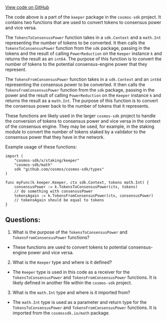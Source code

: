 [View code on GitHub](https://github.com/cosmos/cosmos-sdk.git/x/staking/keeper/power_reduction.go)

The code above is a part of the `keeper` package in the `cosmos-sdk` project. It contains two functions that are used to convert tokens to consensus power and vice versa. 

The `TokensToConsensusPower` function takes in a `sdk.Context` and a `math.Int` representing the number of tokens to be converted. It then calls the `TokensToConsensusPower` function from the `sdk` package, passing in the tokens and the result of calling `PowerReduction` on the `Keeper` instance `k` and returns the result as an `int64`. The purpose of this function is to convert the number of tokens to the potential consensus-engine power that they represent. 

The `TokensFromConsensusPower` function takes in a `sdk.Context` and an `int64` representing the consensus power to be converted. It then calls the `TokensFromConsensusPower` function from the `sdk` package, passing in the power and the result of calling `PowerReduction` on the `Keeper` instance `k` and returns the result as a `math.Int`. The purpose of this function is to convert the consensus power back to the number of tokens that it represents. 

These functions are likely used in the larger `cosmos-sdk` project to handle the conversion of tokens to consensus power and vice versa in the context of the consensus engine. They may be used, for example, in the staking module to convert the number of tokens staked by a validator to the consensus power that they have in the network. 

Example usage of these functions:

```
import (
    "cosmos-sdk/x/staking/keeper"
    "cosmos-sdk/math"
    sdk "github.com/cosmos/cosmos-sdk/types"
)

func myFunc(k keeper.Keeper, ctx sdk.Context, tokens math.Int) {
    consensusPower := k.TokensToConsensusPower(ctx, tokens)
    // do something with consensusPower
    tokensAgain := k.TokensFromConsensusPower(ctx, consensusPower)
    // tokensAgain should be equal to tokens
}
```
## Questions: 
 1. What is the purpose of the `TokensToConsensusPower` and `TokensFromConsensusPower` functions?
- These functions are used to convert tokens to potential consensus-engine power and vice versa.

2. What is the `Keeper` type and where is it defined?
- The `Keeper` type is used in this code as a receiver for the `TokensToConsensusPower` and `TokensFromConsensusPower` functions. It is likely defined in another file within the `cosmos-sdk` project.

3. What is the `math.Int` type and where is it imported from?
- The `math.Int` type is used as a parameter and return type for the `TokensToConsensusPower` and `TokensFromConsensusPower` functions. It is imported from the `cosmossdk.io/math` package.